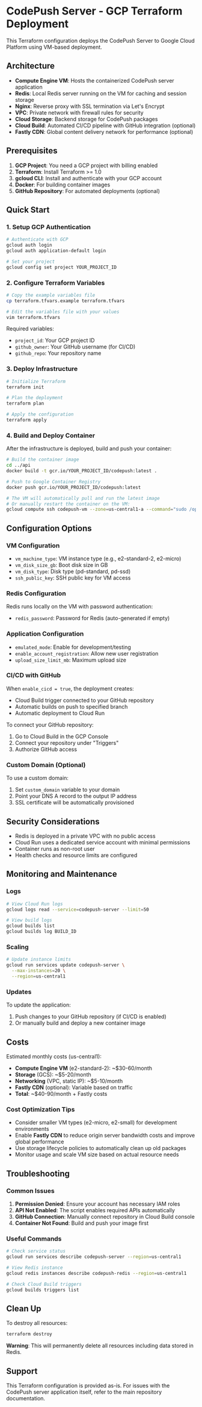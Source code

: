# CodePush Server - GCP Terraform Deployment

This Terraform configuration deploys the CodePush Server to Google Cloud Platform using VM-based deployment.

## Architecture

- **Compute Engine VM**: Hosts the containerized CodePush server application
- **Redis**: Local Redis server running on the VM for caching and session storage
- **Nginx**: Reverse proxy with SSL termination via Let's Encrypt
- **VPC**: Private network with firewall rules for security
- **Cloud Storage**: Backend storage for CodePush packages
- **Cloud Build**: Automated CI/CD pipeline with GitHub integration (optional)
- **Fastly CDN**: Global content delivery network for performance (optional)

## Prerequisites

1. **GCP Project**: You need a GCP project with billing enabled
2. **Terraform**: Install Terraform >= 1.0
3. **gcloud CLI**: Install and authenticate with your GCP account
4. **Docker**: For building container images
5. **GitHub Repository**: For automated deployments (optional)

## Quick Start

### 1. Setup GCP Authentication

```bash
# Authenticate with GCP
gcloud auth login
gcloud auth application-default login

# Set your project
gcloud config set project YOUR_PROJECT_ID
```

### 2. Configure Terraform Variables

```bash
# Copy the example variables file
cp terraform.tfvars.example terraform.tfvars

# Edit the variables file with your values
vim terraform.tfvars
```

Required variables:
- `project_id`: Your GCP project ID
- `github_owner`: Your GitHub username (for CI/CD)
- `github_repo`: Your repository name

### 3. Deploy Infrastructure

```bash
# Initialize Terraform
terraform init

# Plan the deployment
terraform plan

# Apply the configuration
terraform apply
```

### 4. Build and Deploy Container

After the infrastructure is deployed, build and push your container:

```bash
# Build the container image
cd ../api
docker build -t gcr.io/YOUR_PROJECT_ID/codepush:latest .

# Push to Google Container Registry
docker push gcr.io/YOUR_PROJECT_ID/codepush:latest

# The VM will automatically pull and run the latest image
# Or manually restart the container on the VM:
gcloud compute ssh codepush-vm --zone=us-central1-a --command="sudo /opt/codepush/run-container.sh"
```

## Configuration Options

### VM Configuration

- `vm_machine_type`: VM instance type (e.g., e2-standard-2, e2-micro)
- `vm_disk_size_gb`: Boot disk size in GB
- `vm_disk_type`: Disk type (pd-standard, pd-ssd)
- `ssh_public_key`: SSH public key for VM access

### Redis Configuration

Redis runs locally on the VM with password authentication:
- `redis_password`: Password for Redis (auto-generated if empty)

### Application Configuration

- `emulated_mode`: Enable for development/testing
- `enable_account_registration`: Allow new user registration
- `upload_size_limit_mb`: Maximum upload size

### CI/CD with GitHub

When `enable_cicd = true`, the deployment creates:
- Cloud Build trigger connected to your GitHub repository
- Automatic builds on push to specified branch
- Automatic deployment to Cloud Run

To connect your GitHub repository:
1. Go to Cloud Build in the GCP Console
2. Connect your repository under "Triggers"
3. Authorize GitHub access

### Custom Domain (Optional)

To use a custom domain:
1. Set `custom_domain` variable to your domain
2. Point your DNS A record to the output IP address
3. SSL certificate will be automatically provisioned

## Security Considerations

- Redis is deployed in a private VPC with no public access
- Cloud Run uses a dedicated service account with minimal permissions
- Container runs as non-root user
- Health checks and resource limits are configured

## Monitoring and Maintenance

### Logs
```bash
# View Cloud Run logs
gcloud logs read --service=codepush-server --limit=50

# View build logs
gcloud builds list
gcloud builds log BUILD_ID
```

### Scaling
```bash
# Update instance limits
gcloud run services update codepush-server \
  --max-instances=20 \
  --region=us-central1
```

### Updates
To update the application:
1. Push changes to your GitHub repository (if CI/CD is enabled)
2. Or manually build and deploy a new container image

## Costs

Estimated monthly costs (us-central1):

- **Compute Engine VM** (e2-standard-2): ~$30-60/month
- **Storage** (GCS): ~$5-20/month 
- **Networking** (VPC, static IP): ~$5-10/month
- **Fastly CDN** (optional): Variable based on traffic
- **Total**: ~$40-90/month + Fastly costs

### Cost Optimization Tips
- Consider smaller VM types (e2-micro, e2-small) for development environments
- Enable **Fastly CDN** to reduce origin server bandwidth costs and improve global performance
- Use storage lifecycle policies to automatically clean up old packages
- Monitor usage and scale VM size based on actual resource needs

## Troubleshooting

### Common Issues

1. **Permission Denied**: Ensure your account has necessary IAM roles
2. **API Not Enabled**: The script enables required APIs automatically
3. **GitHub Connection**: Manually connect repository in Cloud Build console
4. **Container Not Found**: Build and push your image first

### Useful Commands

```bash
# Check service status
gcloud run services describe codepush-server --region=us-central1

# View Redis instance
gcloud redis instances describe codepush-redis --region=us-central1

# Check Cloud Build triggers
gcloud builds triggers list
```

## Clean Up

To destroy all resources:

```bash
terraform destroy
```

**Warning**: This will permanently delete all resources including data stored in Redis.

## Support

This Terraform configuration is provided as-is. For issues with the CodePush server application itself, refer to the main repository documentation.